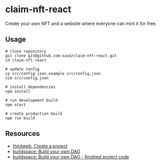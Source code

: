 # claim-nft-react
Create your own NFT and a website where everyone can mint it for free.

## Usage

```
# clone repository
git clone git@github.com:suud/claim-nft-react.git
cd claim-nft-react

# update config
cp src/config.json.example src/config.json
vim src/config.json

# install dependencies
npm install

# run development build
npm start

# create production build
npm run build
```

## Resources

- [thirdweb: Create a project](https://thirdweb.com/portal/learn/projects)
- [buildspace: Build your own DAO](https://buildspace.so/daos)
- [buildspace: Build your own DAO - finished project code](https://github.com/buildspace/buildspace-dao-final)
